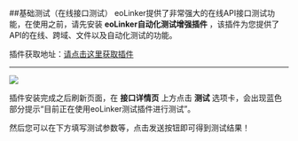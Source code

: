 ##基础测试（在线接口测试）
eoLinker提供了非常强大的在线API接口测试功能，在使用之前，请先安装 **eoLinker自动化测试增强插件** ，该插件为您提供了API的在线、跨域、文件以及自动化测试的功能。

插件获取地址：[请点击这里获取插件](https://www.eolinker.com/#/plug/introduce "请点击这里获取插件")

------------

![](http://data.eolinker.com/course/xuHUAesc20688372c733642b381063c07e69b6aeb948ed2)

插件安装完成之后刷新页面，在 **接口详情页** 上方点击 **测试** 选项卡，会出现蓝色部分提示“目前正在使用eoLinker测试插件进行测试”。

然后您可以在下方填写测试参数等，点击发送按钮即可得到测试结果！
